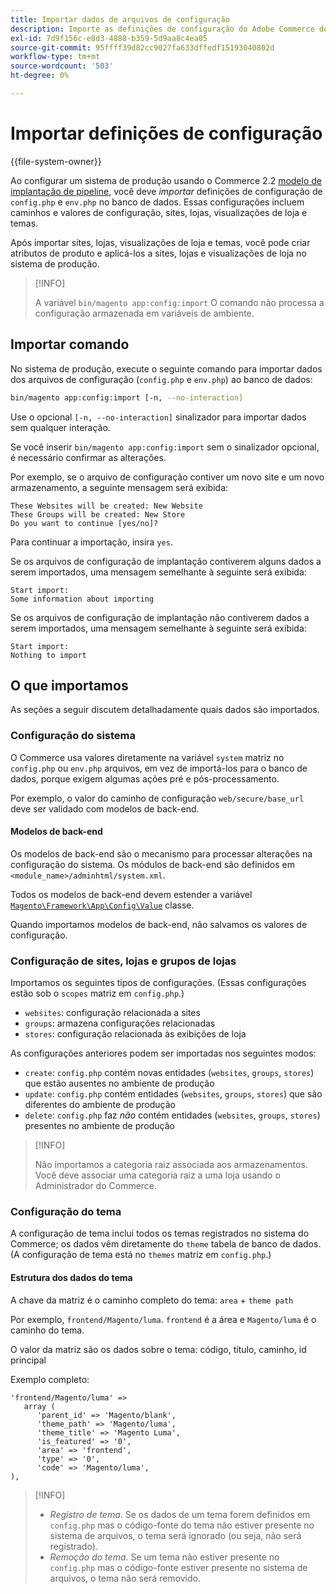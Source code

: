 ```yaml
---
title: Importar dados de arquivos de configuração
description: Importe as definições de configuração do Adobe Commerce dos arquivos de configuração.
exl-id: 7d9f156c-e8d3-4888-b359-5d9aa8c4ea05
source-git-commit: 95ffff39d82cc9027fa633dffedf15193040802d
workflow-type: tm+mt
source-wordcount: '503'
ht-degree: 0%

---
```


# Importar definições de configuração

{{file-system-owner}}

Ao configurar um sistema de produção usando o Commerce 2.2 [modelo de implantação de pipeline](../deployment/technical-details.md), você deve _importar_ definições de configuração de `config.php` e `env.php` no banco de dados.
Essas configurações incluem caminhos e valores de configuração, sites, lojas, visualizações de loja e temas.

Após importar sites, lojas, visualizações de loja e temas, você pode criar atributos de produto e aplicá-los a sites, lojas e visualizações de loja no sistema de produção.

>[!INFO]
>
>A variável `bin/magento app:config:import` O comando não processa a configuração armazenada em variáveis de ambiente.

## Importar comando

No sistema de produção, execute o seguinte comando para importar dados dos arquivos de configuração (`config.php` e `env.php`) ao banco de dados:

```bash
bin/magento app:config:import [-n, --no-interaction]
```

Use o opcional `[-n, --no-interaction]` sinalizador para importar dados sem qualquer interação.

Se você inserir `bin/magento app:config:import` sem o sinalizador opcional, é necessário confirmar as alterações.

Por exemplo, se o arquivo de configuração contiver um novo site e um novo armazenamento, a seguinte mensagem será exibida:

```terminal
These Websites will be created: New Website
These Groups will be created: New Store
Do you want to continue [yes/no]?
```

Para continuar a importação, insira `yes`.

Se os arquivos de configuração de implantação contiverem alguns dados a serem importados, uma mensagem semelhante à seguinte será exibida:

```terminal
Start import:
Some information about importing
```

Se os arquivos de configuração de implantação não contiverem dados a serem importados, uma mensagem semelhante à seguinte será exibida:

```terminal
Start import:
Nothing to import
```

## O que importamos

As seções a seguir discutem detalhadamente quais dados são importados.

### Configuração do sistema

O Commerce usa valores diretamente na variável `system` matriz no `config.php` ou `env.php` arquivos, em vez de importá-los para o banco de dados, porque exigem algumas ações pré e pós-processamento.

Por exemplo, o valor do caminho de configuração `web/secure/base_url` deve ser validado com modelos de back-end.

#### Modelos de back-end

Os modelos de back-end são o mecanismo para processar alterações na configuração do sistema.
Os módulos de back-end são definidos em `<module_name>/adminhtml/system.xml`.

Todos os modelos de back-end devem estender a variável [`Magento\Framework\App\Config\Value`](https://github.com/magento/magento2/blob/2.4/lib/internal/Magento/Framework/App/Config/Value.php) classe.

Quando importamos modelos de back-end, não salvamos os valores de configuração.

### Configuração de sites, lojas e grupos de lojas

Importamos os seguintes tipos de configurações.
(Essas configurações estão sob o `scopes` matriz em `config.php`.)

- `websites`: configuração relacionada a sites
- `groups`: armazena configurações relacionadas
- `stores`: configuração relacionada às exibições de loja

As configurações anteriores podem ser importadas nos seguintes modos:

- `create`: `config.php` contém novas entidades (`websites`, `groups`, `stores`) que estão ausentes no ambiente de produção
- `update`: `config.php` contém entidades (`websites`, `groups`, `stores`) que são diferentes do ambiente de produção
- `delete`: `config.php` faz _não_ contém entidades (`websites`, `groups`, `stores`) presentes no ambiente de produção

>[!INFO]
>
>Não importamos a categoria raiz associada aos armazenamentos. Você deve associar uma categoria raiz a uma loja usando o Administrador do Commerce.

### Configuração do tema

A configuração de tema inclui todos os temas registrados no sistema do Commerce; os dados vêm diretamente do `theme` tabela de banco de dados. (A configuração de tema está no `themes` matriz em `config.php`.)

#### Estrutura dos dados do tema

A chave da matriz é o caminho completo do tema: `area` + `theme path`

Por exemplo, `frontend/Magento/luma`.
`frontend` é a área e `Magento/luma` é o caminho do tema.

O valor da matriz são os dados sobre o tema: código, título, caminho, id principal

Exemplo completo:

```php?start_inline=1
'frontend/Magento/luma' =>
   array (
      'parent_id' => 'Magento/blank',
      'theme_path' => 'Magento/luma',
      'theme_title' => 'Magento Luma',
      'is_featured' => '0',
      'area' => 'frontend',
      'type' => '0',
      'code' => 'Magento/luma',
),
```

>[!INFO]
>
>- _Registro de tema_. Se os dados de um tema forem definidos em `config.php` mas o código-fonte do tema não estiver presente no sistema de arquivos, o tema será ignorado (ou seja, não será registrado).
>- _Remoção do tema_. Se um tema não estiver presente no `config.php` mas o código-fonte estiver presente no sistema de arquivos, o tema não será removido.


